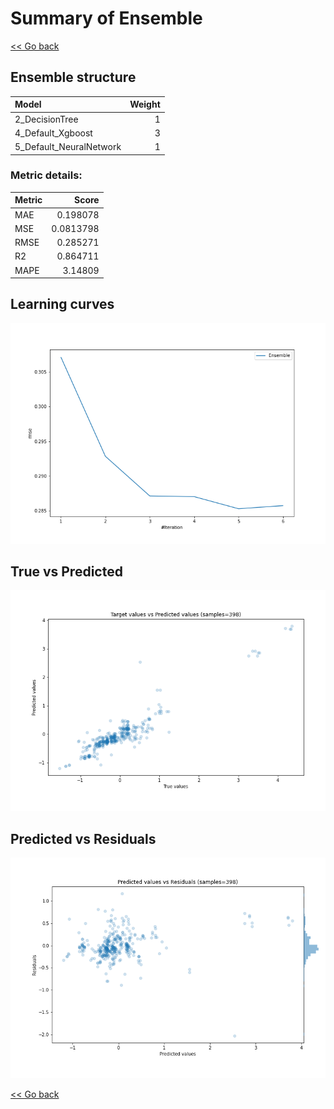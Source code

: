 # Summary of Ensemble

[<< Go back](../README.md)


## Ensemble structure
| Model                   |   Weight |
|:------------------------|---------:|
| 2_DecisionTree          |        1 |
| 4_Default_Xgboost       |        3 |
| 5_Default_NeuralNetwork |        1 |

### Metric details:
| Metric   |     Score |
|:---------|----------:|
| MAE      | 0.198078  |
| MSE      | 0.0813798 |
| RMSE     | 0.285271  |
| R2       | 0.864711  |
| MAPE     | 3.14809   |



## Learning curves
![Learning curves](learning_curves.png)
## True vs Predicted

![True vs Predicted](true_vs_predicted.png)


## Predicted vs Residuals

![Predicted vs Residuals](predicted_vs_residuals.png)



[<< Go back](../README.md)
